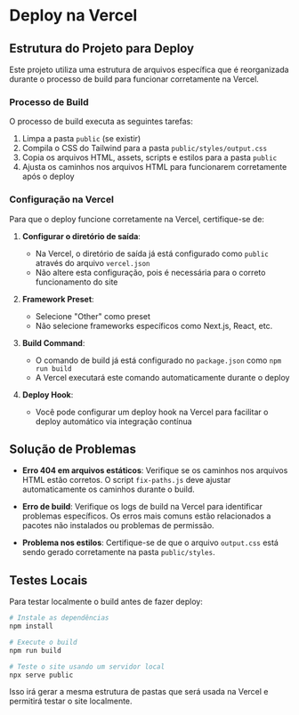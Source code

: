 # Deploy na Vercel

## Estrutura do Projeto para Deploy

Este projeto utiliza uma estrutura de arquivos específica que é reorganizada durante o processo de build para funcionar corretamente na Vercel.

### Processo de Build

O processo de build executa as seguintes tarefas:

1. Limpa a pasta `public` (se existir)
2. Compila o CSS do Tailwind para a pasta `public/styles/output.css`
3. Copia os arquivos HTML, assets, scripts e estilos para a pasta `public`
4. Ajusta os caminhos nos arquivos HTML para funcionarem corretamente após o deploy

### Configuração na Vercel

Para que o deploy funcione corretamente na Vercel, certifique-se de:

1. **Configurar o diretório de saída**:
   - Na Vercel, o diretório de saída já está configurado como `public` através do arquivo `vercel.json`
   - Não altere esta configuração, pois é necessária para o correto funcionamento do site

2. **Framework Preset**:
   - Selecione "Other" como preset
   - Não selecione frameworks específicos como Next.js, React, etc.

3. **Build Command**:
   - O comando de build já está configurado no `package.json` como `npm run build`
   - A Vercel executará este comando automaticamente durante o deploy

4. **Deploy Hook**:
   - Você pode configurar um deploy hook na Vercel para facilitar o deploy automático via integração contínua

## Solução de Problemas

- **Erro 404 em arquivos estáticos**: Verifique se os caminhos nos arquivos HTML estão corretos. O script `fix-paths.js` deve ajustar automaticamente os caminhos durante o build.

- **Erro de build**: Verifique os logs de build na Vercel para identificar problemas específicos. Os erros mais comuns estão relacionados a pacotes não instalados ou problemas de permissão.

- **Problema nos estilos**: Certifique-se de que o arquivo `output.css` está sendo gerado corretamente na pasta `public/styles`.

## Testes Locais

Para testar localmente o build antes de fazer deploy:

```bash
# Instale as dependências
npm install

# Execute o build
npm run build

# Teste o site usando um servidor local
npx serve public
```

Isso irá gerar a mesma estrutura de pastas que será usada na Vercel e permitirá testar o site localmente. 